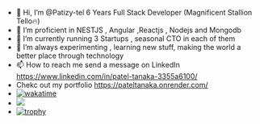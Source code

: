 - 👋 Hi, I’m @Patizy-tel 6 Years Full Stack Developer (Magnificent Stallion Tello🔥)
- 👀 I’m proficient in  NESTJS , Angular ,Reactjs ,  Nodejs and Mongodb
- 🌱 I’m currently running  3 Startups , seasonal CTO in each of them
- 💞️ I’m always experimenting ,  learning new stuff, making the world a  better place through technology
- 📫 How to reach me  send a message on LinkedIn https://www.linkedin.com/in/patel-tanaka-3355a6100/
-    Chekc out my portfolio https://pateltanaka.onrender.com/
-    [![wakatime](https://wakatime.com/badge/user/e445292e-9fc7-4465-952e-167d26595a5f.svg)](https://wakatime.com/@e445292e-9fc7-4465-952e-167d26595a5f)
-    ![](https://komarev.com/ghpvc/?username=Patizy-tel&color=green)
-    [![trophy](https://github-profile-trophy.vercel.app/?username=Patizy-tel)](https://github.com/Patizy-tel/github-profile-trophy)
<!---
Patizy-tel/Patizy-tel is a ✨ special ✨ repository because its `README.md` (this file) appears on your GitHub profile.
You can click the Preview link to take a look at your changes.
--->
